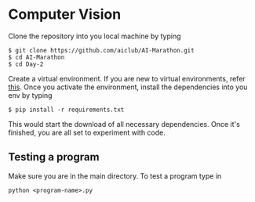 # Computer Vision
Clone the repository into you local machine by typing
```
$ git clone https://github.com/aiclub/AI-Marathon.git
$ cd AI-Marathon
$ cd Day-2
```
Create a virtual environment. If you are new to virtual environments, refer [this](https://realpython.com/python-virtual-environments-a-primer/).
Once you activate the environment, install the dependencies into you env by typing
```
$ pip install -r requirements.txt
```
This would start the download of all necessary dependencies. Once it's finished, you are all set to experiment with code.

## Testing a program
Make sure you are in the main directory.
To test a program type in
```
python <program-name>.py
```

